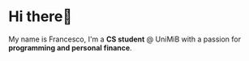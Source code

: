 Hi there👋 
=======================================================================================================================================


My name is Francesco, I'm a **CS student** @ UniMiB with a passion for **programming and personal finance**. 
